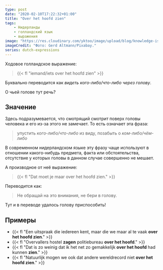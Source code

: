 ```yaml
---
type: post
date: "2020-02-10T17:22:32+01:00"
title: "Over het hoofd zien"
tags:
    - Нидерланды
    - голландский язык
    - выражения
image: "https://res.cloudinary.com/yktoo/image/upload/blog/knowledge-is-power.jpg"
imageCredit: "Фото: Gerd Altmann/Pixabay."
series: dutch-expressions
---
```


Ходовое голландское выражение:

> {{< fl "iemand/iets over het hoofd zien" >}}

Буквально переводится как *видеть кого-либо/что-либо через голову*.

О чьей голове тут речь?

<!--more-->

## Значение

Здесь подразумевается, что смотрящий смотрит поверх головы человека и его из-за этого не замечает. То есть означает эта фраза:

> упустить *кого-либо/что-либо* из виду, позабыть о *ком-либо/чём-либо*

В современном нидерландском языке эту фразу чаще используют в отношении какого-нибудь предмета, факта или обстоятельства, отсутствие у которых головы в данном случае совершенно не мешает.

А производное от неё выражение:

> {{< fl "Dat moet je maar over het hoofd zien." >}}

Переводится как:

> Не обращай на это внимания, не бери в голову.

Тут и в переводе удалось голову приспособить!

## Примеры

* {{< fl "Een uitspraak die iedereen kent, maar die we maar al te vaak **over het hoofd zien**." >}}
* {{< fl "Overvallers hostel **zagen** politiebureau **over het hoofd**." >}}
* {{< fl "Dat is zo weinig dat ik het net zo gemakkelijk **over het hoofd** had kunnen **zien**." >}}
* {{< fl "Natuurlijk mogen we ook dat andere wereldrecord niet **over het hoofd zien**." >}}